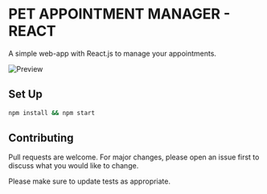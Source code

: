 # PET APPOINTMENT MANAGER - REACT

A simple web-app with React.js to manage your appointments.

![Preview](image.png)

## Set Up

```bash
npm install && npm start
```

## Contributing
Pull requests are welcome. For major changes, please open an issue first to discuss what you would like to change.

Please make sure to update tests as appropriate.
